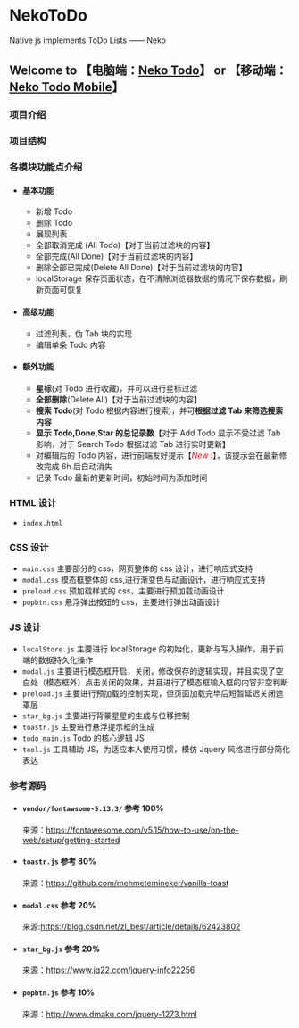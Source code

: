 # NekoToDo

Native js implements ToDo Lists —— Neko

## Welcome to 【电脑端：[Neko Todo](http://mjx.ink)】 or 【移动端：[Neko Todo Mobile](http://todo.mjx.ink)】

### 项目介绍

### 项目结构

### 各模块功能点介绍

- #### 基本功能
  - 新增 Todo
  - 删除 Todo
  - 展现列表
  - 全部取消完成 (All Todo)【对于当前过滤块的内容】
  - 全部完成(All Done)【对于当前过滤块的内容】
  - 删除全部已完成(Delete All Done)【对于当前过滤块的内容】
  - localStorage 保存页面状态，在不清除浏览器数据的情况下保存数据，刷新页面可恢复
- #### 高级功能
  - 过滤列表，伪 Tab 块的实现
  - 编辑单条 Todo 内容
- #### 额外功能
  - **星标**(对 Todo 进行收藏)，并可以进行星标过滤
  - **全部删除**(Delete All)【对于当前过滤块的内容】
  - **搜索 Todo**(对 Todo 根据内容进行搜索)，并可**根据过滤 Tab 来筛选搜索内容**
  - **显示 Todo,Done,Star 的总记录数**【对于 Add Todo 显示不受过滤 Tab 影响，对于 Search Todo 根据过滤 Tab 进行实时更新】
  - 对编辑后的 Todo 内容，进行前端友好提示【<span style="color:red">_New !_</span>】，该提示会在最新修改完成 6h 后自动消失
  - 记录 Todo 最新的更新时间，初始时间为添加时间

### HTML 设计

- `index.html`

### CSS 设计

- `main.css`
  主要部分的 css，网页整体的 css 设计，进行响应式支持
- `modal.css`
  模态框整体的 css,进行渐变色与动画设计，进行响应式支持
- `preload.css`
  预加载样式的 css，主要进行预加载动画设计
- `popbtn.css`
  悬浮弹出按钮的 css，主要进行弹出动画设计

### JS 设计

- `localStore.js`
  主要进行 localStorage 的初始化，更新与写入操作，用于前端的数据持久化操作
- `modal.js`
  主要进行模态框开启，关闭，修改保存的逻辑实现，并且实现了空白处（模态框外）点击关闭的效果，并且进行了模态框输入框的内容非空判断
- `preload.js`
  主要进行预加载的控制实现，但页面加载完毕后短暂延迟关闭遮罩层
- `star_bg.js`
  主要进行背景星星的生成与位移控制
- `toastr.js`
  主要进行悬浮提示框的生成
- `todo_main.js`
  Todo 的核心逻辑 JS
- `tool.js`
  工具辅助 JS，为适应本人使用习惯，模仿 Jquery 风格进行部分简化表达

### 参考源码

- #### `vendor/fontawsome-5.13.3/` 参考 100%
  来源：https://fontawesome.com/v5.15/how-to-use/on-the-web/setup/getting-started
- #### `toastr.js` 参考 80%
  来源：https://github.com/mehmetemineker/vanilla-toast
- #### `modal.css` 参考 20%

  来源:https://blog.csdn.net/zl_best/article/details/62423802

- #### `star_bg.js` 参考 20%

  来源：https://www.jq22.com/jquery-info22256

- #### `popbtn.js` 参考 10%
  来源：http://www.dmaku.com/jquery-1273.html
